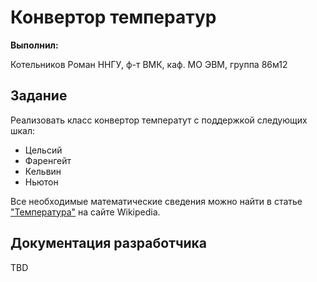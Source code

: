 # Конвертор температур

**Выполнил:**

Котельников Роман
ННГУ, ф-т ВМК, каф. МО ЭВМ, группа 86м12

## Задание

Реализовать класс конвертор температут с поддержкой следующих шкал:

* Цельсий
* Фаренгейт
* Кельвин
* Ньютон

Все необходимые математические сведения можно найти в статье
["Температура"](http://ru.wikipedia.org/wiki/%D0%A2%D0%B5%D0%BC%D0%BF%D0%B5%D1%80%D0%B0%D1%82%D1%83%D1%80%D0%B0)
на сайте Wikipedia.

## Документация разработчика

TBD